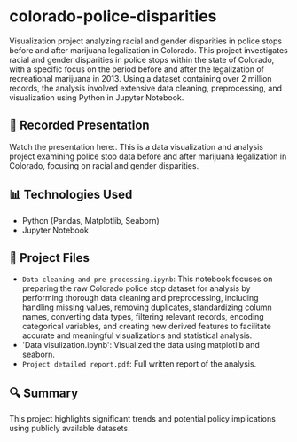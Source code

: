 # colorado-police-disparities
Visualization project analyzing racial and gender disparities in police stops before and after marijuana legalization in Colorado.
This project investigates racial and gender disparities in police stops within the state of Colorado, with a specific focus on the period before and after the legalization of recreational marijuana in 2013. Using a dataset containing over 2 million records, the analysis involved extensive data cleaning, preprocessing, and visualization using Python in Jupyter Notebook.

## 🎥 Recorded Presentation
Watch the presentation here:[](https://drive.google.com/file/d/1DdGuWG25IcJU3oCD5lDyCpvJFrw6m77I/view?usp=drive_link).
This is a data visualization and analysis project examining police stop data before and after marijuana legalization in Colorado, focusing on racial and gender disparities.

## 📊 Technologies Used
- Python (Pandas, Matplotlib, Seaborn)
- Jupyter Notebook

## 📁 Project Files
- `Data cleaning and pre-processing.ipynb`: This notebook focuses on preparing the raw Colorado police stop dataset for analysis by performing thorough data cleaning and preprocessing, including handling missing values, removing duplicates, standardizing column names, converting data types, filtering relevant records, encoding categorical variables, and creating new derived features to facilitate accurate and meaningful visualizations and statistical analysis.
- 'Data visulization.ipynb': Visualized the data using matplotlib and seaborn.
- `Project detailed report.pdf`: Full written report of the analysis.

## 🔍 Summary
This project highlights significant trends and potential policy implications using publicly available datasets.

